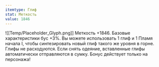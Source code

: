 ```yaml
---
itemtype: Глиф
stat: Меткость 
value: 1846
---
```

![[Temp/Placeholder_Glyph.png]]
Меткость +1846. Базовые характеристики бус +3%. Вы можете использовать 1 глиф и 1 Пламя начала I, чтобы синтезировать новый глиф такого же уровня в горне. Глифы не расходуются. Если снять одеяние, вставленные глифы автоматически отправляются в сумку. Бонус действует только на персонажа!
